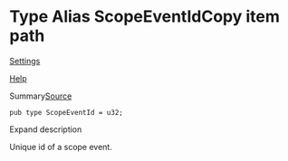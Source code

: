# Type Alias ScopeEventIdCopy item path

[Settings](../../settings.html)

[Help](../../help.html)

Summary[Source](../../src/tauri/scope/mod.rs.html#11)

```
pub type ScopeEventId = u32;
```

Expand description

Unique id of a scope event.